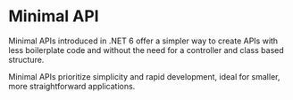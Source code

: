 # Minimal API

Minimal APIs introduced in .NET 6 offer a simpler way to create
APIs with less boilerplate code and without the need for a controller
and class based structure.

Minimal APIs prioritize simplicity and rapid development,
ideal for smaller, more straightforward applications.